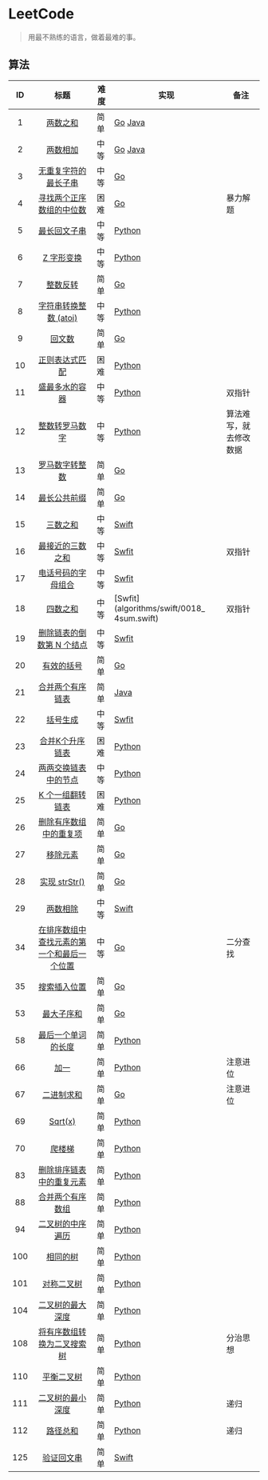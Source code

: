 # LeetCode

> 用最不熟练的语言，做着最难的事。

## 算法

|  ID  |                             标题                             | 难度 | 实现                                                         | 备注                   |
| :--: | :----------------------------------------------------------: | ---- | ------------------------------------------------------------ | ---------------------- |
|  1   |    [两数之和](https://leetcode-cn.com/problems/two-sum/)     | 简单 | [Go](algorithms/golang/0001_two-sum.go) [Java](algorithms/java/0001_two_sum.java) |                        |
|  2   | [两数相加](https://leetcode-cn.com/problems/add-two-numbers/) | 中等 | [Go](algorithms/golang/0002_add-two-numbers.go) [Java](algorithms/java/0003_longest-substring-without-repeating-characters.java) |                        |
|  3   | [无重复字符的最长子串](https://leetcode-cn.com/problems/longest-substring-without-repeating-characters/) | 中等 | [Go](algorithms/golang/0003_longest-substring-without-repeating-characters.go) |                        |
|  4   | [寻找两个正序数组的中位数](https://leetcode-cn.com/problems/median-of-two-sorted-arrays/) | 困难 | [Go](algorithms/golang/0004_median-of-two-sorted-arrays.go)  | 暴力解题               |
|  5   | [最长回文子串](https://leetcode-cn.com/problems/longest-palindromic-substring/) | 中等 | [Python](algorithms/python/0005_longest-palindromic-substring.py) |                        |
|  6   | [Z 字形变换](https://leetcode-cn.com/problems/zigzag-conversion/) | 中等 | [Python](algorithms/python/0006_zigzag-conversion.py)        |                        |
|  7   | [整数反转](https://leetcode-cn.com/problems/reverse-integer/) | 简单 | [Go](algorithms/golang/0007_reverse-integer.go)              |                        |
|  8   | [字符串转换整数 (atoi)](https://leetcode-cn.com/problems/string-to-integer-atoi/) | 中等 | [Python](algorithms/python/0008_string-to-integer-atoi.py)   |                        |
|  9   | [回文数](https://leetcode-cn.com/problems/palindrome-number/) | 简单 | [Go](algorithms/golang/0009_palindrome-number.go)            |                        |
|  10  | [正则表达式匹配](https://leetcode-cn.com/problems/regular-expression-matching/) | 困难 | [Python](algorithms/python/0010_regular-expression-matching.py) |                        |
|  11  | [盛最多水的容器](https://leetcode-cn.com/problems/container-with-most-water/) | 中等 | [Python](algorithms/python/0011_container-with-most-water.py) | 双指针                 |
|  12  | [整数转罗马数字](https://leetcode-cn.com/problems/integer-to-roman/) | 中等 | [Python](algorithms/python/0012_integer-to-roman.py)         | 算法难写，就去修改数据 |
|  13  | [罗马数字转整数](https://leetcode-cn.com/problems/roman-to-integer/) | 简单 | [Go](algorithms/golang/0013_roman-to-integer.go)             |                        |
|  14  | [最长公共前缀](https://leetcode-cn.com/problems/longest-common-prefix/) | 简单 | [Go](algorithms/golang/0014_longest-common-prefix.go)        |                        |
|  15  |      [三数之和](https://leetcode-cn.com/problems/3sum/)      | 中等 | [Swift](algorithms/swift/0015_3sum.swift)                    |                        |
|  16  | [最接近的三数之和](https://leetcode-cn.com/problems/3sum-closest/) | 中等 | [Swfit](algorithms/swift/0016_3sum-closest.swift)            | 双指针                 |
|  17  | [电话号码的字母组合](https://leetcode-cn.com/problems/letter-combinations-of-a-phone-number/) | 中等 | [Swfit](algorithms/swift/0017_letter-combinations-of-a-phone-number.swift) |                        |
|  18  |      [四数之和](https://leetcode-cn.com/problems/4sum/)      | 中等 | [Swfit](algorithms/swift/0018_ 4sum.swift)                   | 双指针                 |
|  19  | [删除链表的倒数第 N 个结点](https://leetcode-cn.com/problems/remove-nth-node-from-end-of-list/) | 中等 | [Swfit](algorithms/swift/0019_remove-nth-node-from-end-of-list.swift) |                        |
|  20  | [有效的括号](https://leetcode-cn.com/problems/valid-parentheses/) | 简单 | [Go](algorithms/golang/0020_valid-parentheses.go)            |                        |
|  21  | [合并两个有序链表](https://leetcode-cn.com/problems/merge-two-sorted-lists/) | 简单 | [Java](algorithms/java/0021_merge-two-sorted-lists.java)     |                        |
|  22  | [括号生成](https://leetcode-cn.com/problems/generate-parentheses/) | 中等 | [Swfit](algorithms/swift/0022_generate-parentheses.swift)    |                        |
|  23  | [合并K个升序链表](https://leetcode-cn.com/problems/merge-k-sorted-lists/) | 困难 | [Python](algorithms/python/0023_merge-k-sorted-lists.py)     |                        |
|  24  | [两两交换链表中的节点](https://leetcode-cn.com/problems/swap-nodes-in-pairs/) | 中等 | [Python](algorithms/python/0024_swap-nodes-in-pairs.py)      |                        |
|  25  | [K 个一组翻转链表](https://leetcode-cn.com/problems/reverse-nodes-in-k-group/) | 困难 | [Python](algorithms/python/0025_reverse-nodes-in-k-group.py) |                        |
|  26  | [删除有序数组中的重复项](https://leetcode-cn.com/problems/remove-duplicates-from-sorted-array/) | 简单 | [Go](algorithms/golang/0026_remove-duplicates-from-sorted-array.go) |                        |
|  27  | [移除元素](https://leetcode-cn.com/problems/remove-element/) | 简单 | [Go](algorithms/golang/0027_remove-element.go)               |                        |
|  28  | [实现 strStr()](https://leetcode-cn.com/problems/implement-strstr/) | 简单 | [Go](algorithms/golang/0028_implement-strstr.go)             |                        |
|  29  | [两数相除](https://leetcode-cn.com/problems/divide-two-integers/) | 中等 | [Swift](algorithms/swift/0029_divide-two-integers.swift)     |                        |
|  34  | [在排序数组中查找元素的第一个和最后一个位置](https://leetcode-cn.com/problems/find-first-and-last-position-of-element-in-sorted-array/) | 中等 | [Go](algorithms/golang/0034_find-first-and-last-position-of-element-in-sorted-array.go) | 二分查找               |
|  35  | [搜索插入位置](https://leetcode-cn.com/problems/search-insert-position/) | 简单 | [Go](algorithms/golang/0035_search-insert-position.go)       |                        |
|  53  | [最大子序和](https://leetcode-cn.com/problems/maximum-subarray/) | 简单 | [Go](algorithms/golang/0053_maximum-subarray.go)             |                        |
|  58  | [最后一个单词的长度](https://leetcode-cn.com/problems/length-of-last-word/) | 简单 | [Python](algorithms/python/0058_length-of-last-word.py)      |                        |
|  66  |      [加一](https://leetcode-cn.com/problems/plus-one/)      | 简单 | [Python](algorithms/python/0066_plus-one.py)                 | 注意进位               |
|  67  |  [二进制求和](https://leetcode-cn.com/problems/add-binary/)  | 简单 | [Go](algorithms/golang/0067_add-binary.go)                   | 注意进位               |
|  69  |      [Sqrt(x)](https://leetcode-cn.com/problems/sqrtx/)      | 简单 | [Python](algorithms/python/0069_sqrt.py)                     |                        |
|  70  | [爬楼梯](https://leetcode-cn.com/problems/climbing-stairs/)  | 简单 | [Python](algorithms/python/0070_climbing-stairs.py)          |                        |
|  83  | [删除排序链表中的重复元素](https://leetcode-cn.com/problems/remove-duplicates-from-sorted-list/) | 简单 | [Python](algorithms/python/0083_remove-duplicates-from-sorted-list.py) |                        |
|  88  | [合并两个有序数组](https://leetcode-cn.com/problems/merge-sorted-array/) | 简单 | [Python](algorithms/python/0088_merge-sorted-array.py)       |                        |
|  94  | [二叉树的中序遍历](https://leetcode-cn.com/problems/binary-tree-inorder-traversal/) | 简单 | [Python](algorithms/python/0094_binary-tree-inorder-traversal.py) |                        |
| 100  |   [相同的树](https://leetcode-cn.com/problems/same-tree/)    | 简单 | [Python](algorithms/python/0100_same-tree.py)                |                        |
| 101  | [对称二叉树](https://leetcode-cn.com/problems/symmetric-tree/) | 简单 | [Python](algorithms/python/0101_symmetric-tree.py)           |                        |
| 104  | [二叉树的最大深度](https://leetcode-cn.com/problems/maximum-depth-of-binary-tree/) | 简单 | [Python](algorithms/python/0104_maximum-depth-of-binary-tree.py) |                        |
| 108  | [将有序数组转换为二叉搜索树](https://leetcode-cn.com/problems/convert-sorted-array-to-binary-search-tree/) | 简单 | [Python](algorithms/python/0108_convert-sorted-array-to-binary-search-tree.py) | 分治思想               |
| 110  | [平衡二叉树](https://leetcode-cn.com/problems/balanced-binary-tree/) | 简单 | [Python](algorithms/python/0110_balanced-binary-tree.py)     |                        |
| 111  | [二叉树的最小深度](https://leetcode-cn.com/problems/minimum-depth-of-binary-tree/) | 简单 | [Python](algorithms/python/0111_minimum-depth-of-binary-tree.py) | 递归                   |
| 112  |    [路径总和](https://leetcode-cn.com/problems/path-sum/)    | 简单 | [Python](algorithms/python/0112_path-sum.py)                 | 递归                   |
| 125  | [验证回文串](https://leetcode-cn.com/problems/valid-palindrome/) | 简单 | [Swift](algorithms/swift/0125_valid-palindrome.swift)        |                        |

